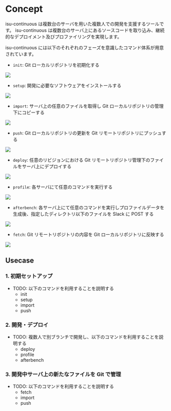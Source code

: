 # Concept

isu-continuous は複数台のサーバを用いた複数人での開発を支援するツールです。
isu-continuous は複数台のサーバ上にあるソースコードを取り込み、継続的なデプロイメント及びプロファイリングを実現します。

isu-continuous には以下のそれぞれのフェーズを意識したコマンド体系が用意されています。

* `init`: Git ローカルリポジトリを初期化する

![](TODO)

* `setup`: 開発に必要なソフトウェアをインストールする

![](TODO)

* `import`: サーバ上の任意のファイルを取得し Git ローカルリポジトリの管理下にコピーする

![](TODO)

* `push`: Git ローカルリポジトリの更新を Git リモートリポジトリにプッシュする

![](TODO)

* `deploy`: 任意のリビジョンにおける Git リモートリポジトリ管理下のファイルをサーバ上にデプロイする

![](TODO)

* `profile`: 各サーバにて任意のコマンドを実行する

![](TODO)

* `afterbench`: 各サーバ上にて任意のコマンドを実行しプロファイルデータを生成後、指定したディレクトリ以下のファイルを Slack に POST する

![](TODO)

* `fetch`: Git リモートリポジトリの内容を Git ローカルリポジトリに反映する

![](TODO)

## Usecase

### 1. 初期セットアップ

* TODO: 以下のコマンドを利用することを説明する
    * init
    * setup
    * import
    * push

### 2. 開発・デプロイ

* TODO: 複数人で別ブランチで開発し、以下のコマンドを利用することを説明する
    * deploy
    * profile
    * afterbench

### 3. 開発中サーバ上の新たなファイルを Git で管理

* TODO: 以下のコマンドを利用することを説明する
    * fetch
    * import
    * push
